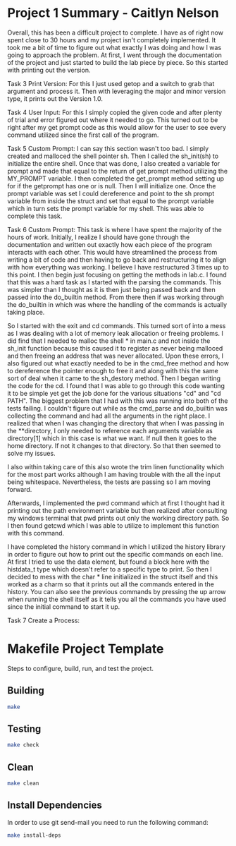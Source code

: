 # Project 1 Summary - Caitlyn Nelson
Overall, this has been a difficult project to complete. I have as of right now spent close to 30 hours and my project isn't completely implemented. It took me a bit of time to figure out what exactly I was doing and how I was going to approach the problem. At first, I went through the documentation of the project and just started to build the lab piece by piece. So this started with printing out the version.

Task 3 Print Version:
For this I just used getop and a switch to grab that argument and process it. Then with leveraging the major and minor version type, it prints out the Version 1.0.

Task 4 User Input:
For this I simply copied the given code and after plenty of trial and error figured out where it needed to go. This turned out to be right after my get prompt code as this would allow for the user to see every command utilized since the first call of the program.

Task 5 Custom Prompt:
I can say this section wasn't too bad. I simply created and malloced the shell pointer sh. Then I called the sh_init(sh) to initialize the entire shell. Once that was done, I also created a variable for prompt and made that equal to the return of get prompt method utilizing the MY_PROMPT variable. I then completed the get_prompt method setting up for if the getprompt has one or is null. Then I will initialize one. Once the prompt variable was set I could dereference and point to the sh prompt variable from inside the struct and set that equal to the prompt variable which in turn sets the prompt variable for my shell. This was able to complete this task.

Task 6 Custom Prompt:
This task is where I have spent the majority of the hours of work. Initially, I realize I should have gone through the documentation and written out exactly how each piece of the program interacts with each other. This would have streamlined the process from writing a bit of code and then having to go back and restructuring it to align with how everything was working. I believe I have restructured 3 times up to this point. I then begin just focusing on getting the methods in lab.c. I found that this was a hard task as I started with the parsing the commands. This was simpler than I thought as it is then just being passed back and then passed into the do_builtin method. From there then if was working through the do_builtin in which was where the handling of the commands is actually taking place. 

So I started with the exit and cd commands. This turned sort of into a mess as I was dealing with a lot of memory leak allocation or freeing problems. I did find that I needed to malloc the shell * in main.c and not inside the sh_init function because this caused it to register as never being malloced and then freeing an address that was never allocated. Upon these errors, I also figured out what exactly needed to be in the cmd_free method and how to dereference the pointer enough to free it and along with this the same sort of deal when it came to the sh_destory method. Then I began writing the code for the cd. I found that I was able to go through this code wanting it to be simple yet get the job done for the various situations "cd" and "cd PATH". The biggest problem that I had with this was running into both of the tests failing. I couldn't figure out while as the cmd_parse and do_builtin was collecting the command and had all the arguments in the right place. I realized that when I was changing the directory that when I was passing in the **directory, I only needed to reference each arguments variable as directory[1] which in this case is what we want. If null then it goes to the home directory. If not it changes to that directory. So that then seemed to solve my issues.

I also within taking care of this also wrote the trim linen functionality which for the most part works although I am having trouble with the all the input being whitespace. Nevertheless, the tests are passing so I am moving forward. 

Afterwards, I implemented the pwd command which at first I thought had it printing out the path environment variable but then realized after consulting my windows terminal that pwd prints out only the working directory path. So I then found getcwd which I was able to utilize to implement this function with this command. 

I have completed the history command in which I utilized the history library in order to figure out how to print out the specific commands on each line. At first I tried to use the data element, but found a block here with the histdata_t type which doesn't refer to a specific type to print. So then I decided to mess with the char * line initialized in the struct itself and this worked as a charm so that it prints out all the commands entered in the history. You can also see the previous commands by pressing the up arrow when running the shell itself as it tells you all the commands you have used since the initial command to start it up.

Task 7 Create a Process:


# Makefile Project Template

Steps to configure, build, run, and test the project.

## Building

```bash
make
```

## Testing

```bash
make check
```

## Clean

```bash
make clean
```

## Install Dependencies

In order to use git send-mail you need to run the following command:

```bash
make install-deps
```
